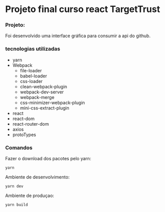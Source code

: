 # Projeto final curso react TargetTrust

### Projeto:
Foi desenvolvido uma interface gráfica para consumir a api do github.

### tecnologias utilizadas
- yarn
- Webpack
  - file-loader
  - babel-loader
  - css-loader
  - clean-webpack-plugin
  - webpack-dev-server
  - webpack-merge
  - css-minimizer-webpack-plugin
  - mini-css-extract-plugin
- react
- react-dom
- react-router-dom
- axios
- protoTypes


### Comandos

Fazer o download dos pacotes pelo yarn:
```
yarn
```

Ambiente de desenvolvimento:
```
yarn dev
```
Ambiente de produçao:

```
yarn build
```
